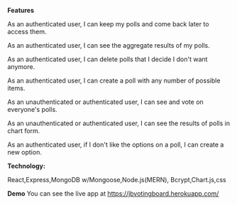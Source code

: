 
__Features__

As an authenticated user, I can keep my polls and come back later to access them.

As an authenticated user, I can see the aggregate results of my polls.

As an authenticated user, I can delete polls that I decide I don't want anymore.

As an authenticated user, I can create a poll with any number of possible items.

As an unauthenticated or authenticated user, I can see and vote on everyone's polls.

As an unauthenticated or authenticated user, I can see the results of polls in chart form.

 As an authenticated user, if I don't like the options on a poll, I can create a new option.

__Technology:__

React,Express,MongoDB w/Mongoose,Node.js(MERN), Bcrypt,Chart.js,css

__Demo__
You can see the live app at https://jbvotingboard.herokuapp.com/
